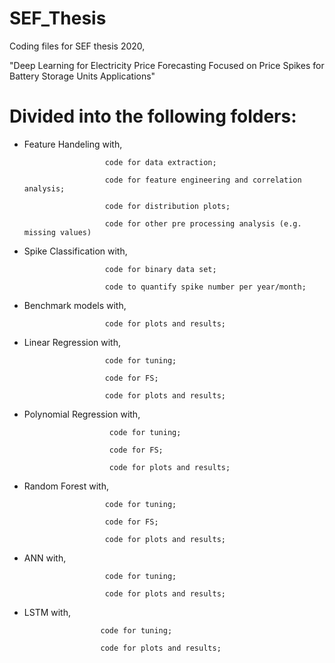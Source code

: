 # SEF_Thesis
Coding files for SEF thesis 2020,

"Deep Learning for Electricity Price Forecasting Focused on Price Spikes for Battery Storage Units Applications"

# Divided into the following folders:

  - Feature Handeling with, 
  
                          code for data extraction;
  
                          code for feature engineering and correlation analysis;
                          
                          code for distribution plots;
                          
                          code for other pre processing analysis (e.g. missing values)
                          
  - Spike Classification with, 
  
                          code for binary data set;
  
                          code to quantify spike number per year/month;
                          
  - Benchmark models with,       
  
                          code for plots and results;
                          
  - Linear Regression with,     
  
                          code for tuning;
                          
                          code for FS;

                          code for plots and results;
                          

                          
 - Polynomial Regression with,  
 
                          code for tuning;
                          
                          code for FS;
                          
                          code for plots and results;
                          
  - Random Forest with,          
  
                          code for tuning;
                          
                          code for FS;
                          
                          code for plots and results;                          

  - ANN with,          
  
                          code for tuning;
                          
                          code for plots and results;  
                          
   - LSTM with,          
  
                          code for tuning;
                          
                          code for plots and results;                            
                       
